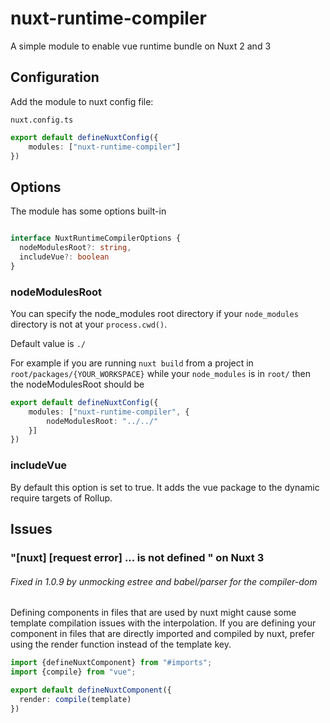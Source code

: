 # nuxt-runtime-compiler

A simple module to enable vue runtime bundle on Nuxt 2 and 3

## Configuration

Add the module to nuxt config file:

`nuxt.config.ts`
```ts
export default defineNuxtConfig({
    modules: ["nuxt-runtime-compiler"]
})
```

## Options 

The module has some options built-in

```ts

interface NuxtRuntimeCompilerOptions {
  nodeModulesRoot?: string,
  includeVue?: boolean
}

```
### nodeModulesRoot

You can specify the node_modules root directory if your `node_modules` directory is not at your `process.cwd()`.

Default value is `./`

For example if you are running `nuxt build` from a project in `root/packages/{YOUR_WORKSPACE}` while your `node_modules` is in `root/`
then the nodeModulesRoot should be 
```ts
export default defineNuxtConfig({
    modules: ["nuxt-runtime-compiler", {
        nodeModulesRoot: "../../"
    }]
})
```

### includeVue
By default this option is set to true. It adds the vue package to the dynamic require targets of Rollup.


## Issues
### "[nuxt] [request error] ... is not defined " on Nuxt 3
###### Fixed in 1.0.9 by unmocking estree and babel/parser for the compiler-dom
Defining components in files that are used by nuxt might cause some template compilation issues with the interpolation.
If you are defining your component in files that are directly imported and compiled by nuxt, prefer using the render function instead of the template key.

```ts
import {defineNuxtComponent} from "#imports";
import {compile} from "vue";

export default defineNuxtComponent({
  render: compile(template)
})
```
